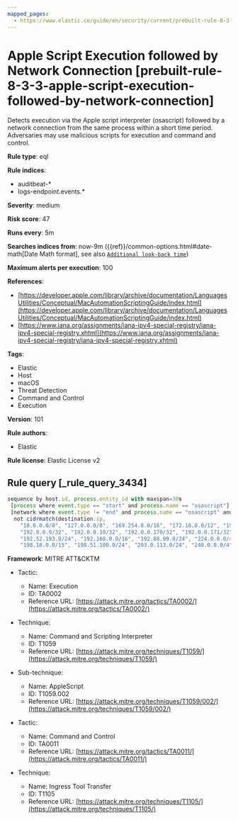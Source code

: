 ```yaml
---
mapped_pages:
  - https://www.elastic.co/guide/en/security/current/prebuilt-rule-8-3-3-apple-script-execution-followed-by-network-connection.html
---
```


# Apple Script Execution followed by Network Connection [prebuilt-rule-8-3-3-apple-script-execution-followed-by-network-connection]

Detects execution via the Apple script interpreter (osascript) followed by a network connection from the same process within a short time period. Adversaries may use malicious scripts for execution and command and control.

**Rule type**: eql

**Rule indices**:

* auditbeat-*
* logs-endpoint.events.*

**Severity**: medium

**Risk score**: 47

**Runs every**: 5m

**Searches indices from**: now-9m ({{ref}}/common-options.html#date-math[Date Math format], see also [`Additional look-back time`](docs-content://solutions/security/detect-and-alert/create-detection-rule.md#rule-schedule))

**Maximum alerts per execution**: 100

**References**:

* [https://developer.apple.com/library/archive/documentation/LanguagesUtilities/Conceptual/MacAutomationScriptingGuide/index.html](https://developer.apple.com/library/archive/documentation/LanguagesUtilities/Conceptual/MacAutomationScriptingGuide/index.html)
* [https://www.iana.org/assignments/iana-ipv4-special-registry/iana-ipv4-special-registry.xhtml](https://www.iana.org/assignments/iana-ipv4-special-registry/iana-ipv4-special-registry.xhtml)

**Tags**:

* Elastic
* Host
* macOS
* Threat Detection
* Command and Control
* Execution

**Version**: 101

**Rule authors**:

* Elastic

**Rule license**: Elastic License v2

## Rule query [_rule_query_3434]

```js
sequence by host.id, process.entity_id with maxspan=30s
 [process where event.type == "start" and process.name == "osascript"]
 [network where event.type != "end" and process.name == "osascript" and destination.ip != "::1" and
  not cidrmatch(destination.ip,
    "10.0.0.0/8", "127.0.0.0/8", "169.254.0.0/16", "172.16.0.0/12", "192.0.0.0/24", "192.0.0.0/29", "192.0.0.8/32",
    "192.0.0.9/32", "192.0.0.10/32", "192.0.0.170/32", "192.0.0.171/32", "192.0.2.0/24", "192.31.196.0/24",
    "192.52.193.0/24", "192.168.0.0/16", "192.88.99.0/24", "224.0.0.0/4", "100.64.0.0/10", "192.175.48.0/24",
    "198.18.0.0/15", "198.51.100.0/24", "203.0.113.0/24", "240.0.0.0/4", "::1", "FE80::/10", "FF00::/8")]
```

**Framework**: MITRE ATT&CKTM

* Tactic:

    * Name: Execution
    * ID: TA0002
    * Reference URL: [https://attack.mitre.org/tactics/TA0002/](https://attack.mitre.org/tactics/TA0002/)

* Technique:

    * Name: Command and Scripting Interpreter
    * ID: T1059
    * Reference URL: [https://attack.mitre.org/techniques/T1059/](https://attack.mitre.org/techniques/T1059/)

* Sub-technique:

    * Name: AppleScript
    * ID: T1059.002
    * Reference URL: [https://attack.mitre.org/techniques/T1059/002/](https://attack.mitre.org/techniques/T1059/002/)

* Tactic:

    * Name: Command and Control
    * ID: TA0011
    * Reference URL: [https://attack.mitre.org/tactics/TA0011/](https://attack.mitre.org/tactics/TA0011/)

* Technique:

    * Name: Ingress Tool Transfer
    * ID: T1105
    * Reference URL: [https://attack.mitre.org/techniques/T1105/](https://attack.mitre.org/techniques/T1105/)



